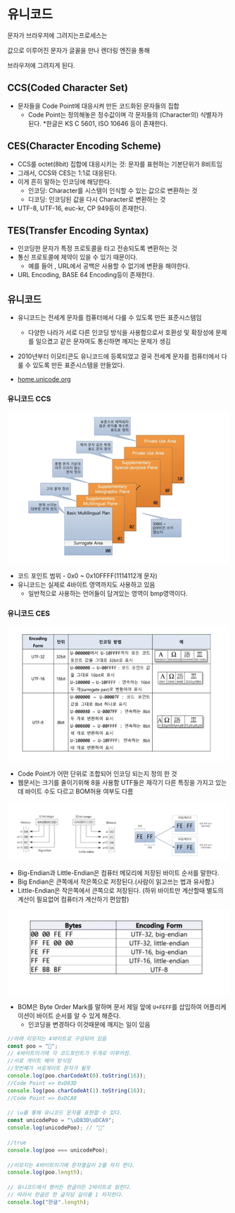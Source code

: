 # 유니코드

문자가 브라우저에 그려지는프로세스는

값으로 이루어진 문자가 글꼴을 만나 렌더링 엔진을 통해 

브라우저에 그려지게 된다.

## CCS(Coded Character Set)
* 문자들을 Code Point에 대응시켜 만든 코드화된 문자들의 집합
  * Code Point는 정의해놓은 정수값이며 각 문자들의  (Character의) 식별자가 된다.
  *한글은  KS C 5601, ISO 10646 등이 존재한다.


## CES(Character Encoding Scheme)
* CCS를 octet(8bit) 집합에 대응시키는 것: 문자를 표현하는 기본단위가 8비트임
* 그래서, CCS와 CES는 1:1로 대응된다.
* 이게 흔히 말하는 인코딩에 해당한다.
  * 인코딩: Character를 시스템이 인식할 수 있는 값으로 변환하는 것
  * 디코딩: 인코딩된 값을 다시 Character로 변환하는 것
* UTF-8, UTF-16, euc-kr, CP 949등이 존재한다.

## TES(Transfer Encoding Syntax)
* 인코딩한 문자가 특정 프로토콜을 타고 전송되도록 변환하는 것
* 통신 프로토콜에 제약이 있을 수 있기 때문이다.
  * 예를 들어 , URL에서 공백은 사용할 수 없기에 변환을 해야한다.
* URL Encoding, BASE 64 Encoding등이 존재한다.

## 유니코드
* 유니코드는 전세계 문자를 컴퓨터에서 다룰 수 있도록 만든 표준시스템임
  * 다양한 나라가 서로 다른 인코딩 방식을 사용함으로서 호환성 및 확장성에 문제를 일으켰고 같은 문자여도 통신하면 깨지는 문제가 생김

* 2010년부터 이모티콘도 유니코드에 등록되었고 결국 전세계 문자를 컴퓨터에서 다룰 수 있도록 만든 표준시스템을 만들었다.
* [home.unicode.org](https://home.unicode.org)
### 유니코드 CCS
![유니코드CCS](./유니코드CCS.png)
  * 코드 포인트 범위 - 0x0 ~ 0x10FFFF(1114112개 문자)
  * 유니코드는 실제로 4바이트 영역까지도 사용하고 있음
    * 일반적으로 사용하는 언어들이 담겨있는 영역이 bmp영역이다.
### 유니코드 CES
![유니코드CES](./유니코드CES.png)
* Code Point가 어떤 단위로 조합되어 인코딩 되는지 정의 한 것
* 웹문서는 크기를 줄이기위해 8을 사용함
   UTF들은 재각기 다른 특징을 가지고 있는데 바이트 수도 다르고 BOM허용 여부도 다름

![유니코드BIE](./유니코드BIE.png)
* Big-Endian과 Little-Endian은 컴퓨터 메모리에 저장된 바이트 순서를 말한다.
* Big Endian은 큰쪽에서 작은쪽으로 저장된다.(사람이 읽고쓰는 법과 유사함.)
* Little-Endian은 작은쪽에서 큰쪽으로 저장된다. (하위 바이트만 계산할때 별도의 계산이 필요없어 컴퓨터가 계산하기 편암함)

![유니코드BOM](./유니코드BOM.png)
* BOM은 Byte Order Mark를 말하며 문서 제일 앞에 `U+FEFF`를 삽입하여 어플리케이션이 바이트 순서를 알 수 있게 해준다.
  * 인코딩을 변경하다 이것때문에 깨지는 일이 있음
  
```javascript
//아래 이모지는 4바이트로 구성되어 있음
const poo = "💩";
// 4바이트이기에 각 코드포인트가 두개로 이루어짐.
//서로 게이트 페어 방식임
//첫번째가 서로게이트 문자가 될듯
console.log(poo.charCodeAt(0).toString(16));
//Code Point => 0xD83D
console.log(poo.charCodeAt(1).toString(16));
//Code Point => 0xDCA9

// \u를 통해 유니코드 문자를 표현할 수 있다.
const unicodePoo = "\uD83D\uDCA9";
console.log(unicodePoo); // "💩"

//true
console.log(poo === unicodePoo);

//이모지는 4바이트이기에 문자열길이 2를 차지 한다.
console.log(poo.length);

// 유니코드에서 영어든 한글이든 2바이트로 읽힌다.
// 따라서 한글은 한 글자당 길이를 1 차지한다.
console.log("한글".length);
```